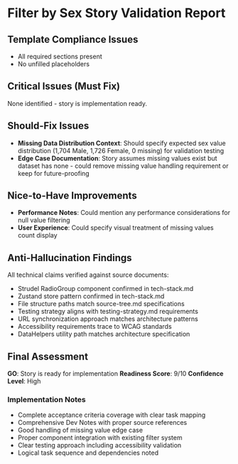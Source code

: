 # Filter by Sex Story Validation Report

## Template Compliance Issues

- All required sections present
- No unfilled placeholders

## Critical Issues (Must Fix)

None identified - story is implementation ready.

## Should-Fix Issues

- **Missing Data Distribution Context**: Should specify expected sex value distribution (1,704 Male, 1,726 Female, 0 missing) for validation testing
- **Edge Case Documentation**: Story assumes missing values exist but dataset has none - could remove missing value handling requirement or keep for future-proofing

## Nice-to-Have Improvements

- **Performance Notes**: Could mention any performance considerations for null value filtering
- **User Experience**: Could specify visual treatment of missing values count display

## Anti-Hallucination Findings

All technical claims verified against source documents:
- Strudel RadioGroup component confirmed in tech-stack.md
- Zustand store pattern confirmed in tech-stack.md
- File structure paths match source-tree.md specifications  
- Testing strategy aligns with testing-strategy.md requirements
- URL synchronization approach matches architecture patterns
- Accessibility requirements trace to WCAG standards
- DataHelpers utility path matches architecture specification

## Final Assessment

**GO**: Story is ready for implementation
**Readiness Score**: 9/10
**Confidence Level**: High

### Implementation Notes
- Complete acceptance criteria coverage with clear task mapping
- Comprehensive Dev Notes with proper source references
- Good handling of missing value edge case
- Proper component integration with existing filter system
- Clear testing approach including accessibility validation
- Logical task sequence and dependencies noted
